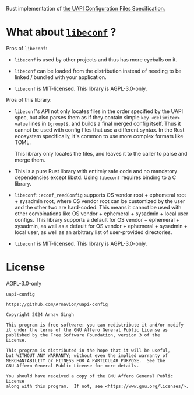 Rust implementation of [the UAPI Configuration Files Specification.](https://uapi-group.org/specifications/specs/configuration_files_specification/)


# What about [`libeconf`](https://github.com/openSUSE/libeconf) ?

Pros of `libeconf`:

- `libeconf` is used by other projects and thus has more eyeballs on it.

- `libeconf` can be loaded from the distribution instead of needing to be linked / bundled with your application.

- `libeconf` is MIT-licensed. This library is AGPL-3.0-only.

Pros of this library:

- `libeconf`'s API not only locates files in the order specified by the UAPI spec, but also parses them as if they contain simple `key <delimiter> value` lines in `[group]`s, and builds a final merged config itself. Thus it cannot be used with config files that use a different syntax. In the Rust ecosystem specifically, it's common to use more complex formats like TOML.

  This library only locates the files, and leaves it to the caller to parse and merge them.

- This is a pure Rust library with entirely safe code and no mandatory dependencies except libstd. Using `libeconf` requires binding to a C library.

- `libeconf::econf_readConfig` supports OS vendor root + ephemeral root + sysadmin root, where OS vendor root can be customized by the user and the other two are hard-coded. This means it cannot be used with other combinations like OS vendor + ephemeral + sysadmin + local user configs. This library supports a default for OS vendor + ephemeral + sysadmin, as well as a default for OS vendor + ephemeral + sysadmin + local user, as well as an arbitrary list of user-provided directories.

- `libeconf` is MIT-licensed. This library is AGPL-3.0-only.


# License

AGPL-3.0-only

```
uapi-config

https://github.com/Arnavion/uapi-config

Copyright 2024 Arnav Singh

This program is free software: you can redistribute it and/or modify
it under the terms of the GNU Affero General Public License as
published by the Free Software Foundation, version 3 of the
License.

This program is distributed in the hope that it will be useful,
but WITHOUT ANY WARRANTY; without even the implied warranty of
MERCHANTABILITY or FITNESS FOR A PARTICULAR PURPOSE.  See the
GNU Affero General Public License for more details.

You should have received a copy of the GNU Affero General Public License
along with this program.  If not, see <https://www.gnu.org/licenses/>.
```
